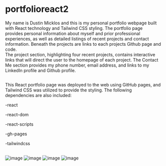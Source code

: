 # portfolioreact2
My name is Dustin Micklos and this is my personal portfolio webpage built with React technology and Tailwind CSS styling. 
The portfolio page provides personal information about myself and prior professional experiences, as well as detailed listings of recent projects and contact information.  Beneath the projects are links to each projects Github page and code.  
The project section, highlighting four recent projects, contains interactive links that will direct the user to the homepage of each project.
The Contact Me section provides my phone number, email address, and links to my LinkedIn profile and Github profile.

##
This React portfolio page was deployed to the web using GitHub pages, and Tailwind CSS was utilized to provide the styling.
The following dependencies are also included:

-react

-react-dom

-react-scripts

-gh-pages

-tailwindcss

##
![image](https://user-images.githubusercontent.com/75334749/127052124-73f27c25-b073-42d0-9324-cee460edb007.png)
![image](https://user-images.githubusercontent.com/75334749/127052486-f36aee26-3c42-4378-b31e-38bde720dd72.png)
![image](https://user-images.githubusercontent.com/75334749/127052714-c2924c88-ee54-4c00-9ac7-82943373c2c8.png)
![image](https://user-images.githubusercontent.com/75334749/127052875-0a2a8c00-2b21-4ebd-9b24-4d201d5628bc.png)
